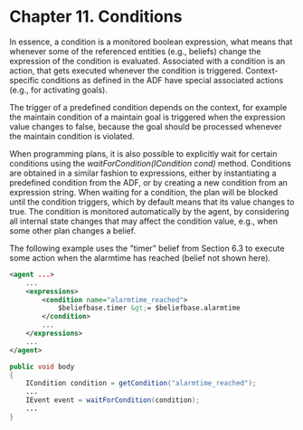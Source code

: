 # Chapter 11. Conditions


In essence, a condition is a monitored boolean expression, what means that whenever some of the referenced entities (e.g., beliefs) change the expression of the condition is evaluated. Associated with a condition is an action, that gets executed whenever the condition is triggered. Context-specific conditions as defined in the ADF have special associated actions (e.g., for activating goals).

The trigger of a predefined condition depends on the context, for example the maintain condition of a maintain goal is triggered when the expression value changes to false, because the goal should be processed whenever the maintain condition is violated. 

When programming plans, it is also possible to explicitly wait for certain conditions using the *waitForCondition(ICondition cond)* method. Conditions are obtained in a similar fashion to expressions, either by instantiating a predefined condition from the ADF, or by creating a new condition from an expression string. When waiting for a condition, the plan will be blocked until the condition triggers, which by default means that its value changes to true. The condition is monitored automatically by the agent, by considering all internal state changes that may affect the condition value, e.g., when some other plan changes a belief.

The following example uses the "timer" belief from Section 6.3 to execute some action when the alarmtime has reached (belief not shown here).


```xml
<agent ...>
    ...
    <expressions>
        <condition name="alarmtime_reached">
            $beliefbase.timer &gt;= $beliefbase.alarmtime
        </condition>
        ...
    </expressions>
    ...
</agent>
```



```java
public void body
{
    ICondition condition = getCondition("alarmtime_reached");
    ...
    IEvent event = waitForCondition(condition); 
    ...
}
```

